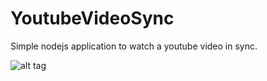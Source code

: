# YoutubeVideoSync
Simple nodejs application to watch a youtube video in sync.

![alt tag](https://i.imgur.com/Z2leNvK.png)
